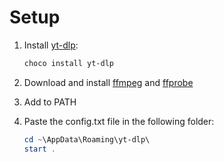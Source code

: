 # Setup

1. Install [yt-dlp](https://github.com/yt-dlp/yt-dlp):

   ```powershell
   choco install yt-dlp
   ```

2. Download and install [ffmpeg](https://www.gyan.dev/ffmpeg/builds/ffmpeg-release-essentials.7z) and [ffprobe](https://www.gyan.dev/ffmpeg/builds/ffprobe-release-essentials.7z)
3. Add to PATH
4. Paste the config.txt file in the following folder:

   ```powershell
   cd ~\AppData\Roaming\yt-dlp\
   start .
   ```
